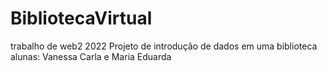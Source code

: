 # BibliotecaVirtual
trabalho de web2 2022 Projeto de introdução de dados em uma biblioteca alunas: Vanessa Carla e Maria Eduarda
